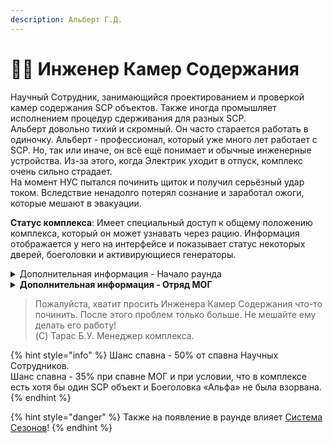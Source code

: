 ```yaml
---
description: Альберт Г.Д.
---
```


# 🧑🔧 Инженер Камер Содержания

Научный Сотрудник, занимающийся проектированием и проверкой камер содержания SCP объектов. Также иногда промышляет исполнением процедур сдерживания для разных SCP.\
Альберт довольно тихий и скромный. Он часто старается работать в одиночку. Альберт - профессионал, который уже много лет работает с SCP. Но, так или иначе, он всё ещё понимает и обычные инженерные устройства. Из-за этого, когда Электрик уходит в отпуск, комплекс очень сильно страдает.\
На момент НУС пытался починить щиток и получил серьёзный удар током. Вследствие ненадолго потерял сознание и заработал ожоги, которые мешают в эвакуации.

**Статус комплекса**: Имеет специальный доступ к общему положению комплекса, который он может узнавать через рацию. Информация отображается у него на интерфейсе и показывает статус некоторых дверей, боеголовки и активирующиеся генераторы.

<details>

<summary>Дополнительная информация - Начало раунда</summary>

* **Класс**: Научный Сотрудник
* **Оружие**: Отсутствует
* **Уровень доступа**: Карта Инженера Камер Содержания
* **Броня**: Отсутствует
* **Особое снаряжение**: Отсутствует

</details>

<details>

<summary><strong>Дополнительная информация - Отряд МОГ</strong></summary>

* **Класс**: Специалист МОГ
* **Оружие**: Револьвер
* **Уровень доступа**: Карта Инженера Камер Содержания
* **Броня**: Лёгкая броня
* **Особое снаряжение**: Micro H.I.D.

</details>

> Пожалуйста, хватит просить Инженера Камер Содержания что-то починить. После этого проблем только больше. Не мешайте ему делать его работу!\
> (C) Тарас Б.У. Менеджер комплекса.

{% hint style="info" %}
Шанс спавна - 50% от спавна Научных Сотрудников.\
Шанс спавна - 35% при спавне МОГ и при условии, что в комплексе есть хотя бы один SCP объект и Боеголовка «Альфа» не была взорвана.
{% endhint %}

{% hint style="danger" %}
Также на появление в раунде влияет [Система Сезонов](../../server-systems/seasons-system.md)!
{% endhint %}
